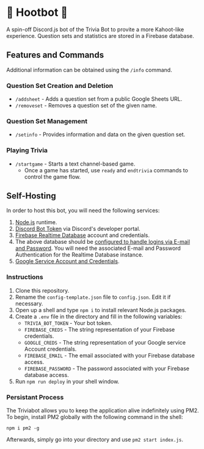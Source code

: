 # 🦉 Hootbot 🦉

A spin-off Discord.js bot of the Trivia Bot to provite a more Kahoot-like experience.
Question sets and statistics are stored in a Firebase database.

## Features and Commands

Additional information can be obtained using the `/info` command.

### Question Set Creation and Deletion

- `/addsheet` - Adds a question set from a public Google Sheets URL.
- `/removeset` - Removes a question set of the given name.

### Question Set Management

- `/setinfo` - Provides information and data on the given question set.

### Playing Trivia

- `/startgame` - Starts a text channel-based game.
  - Once a game has started, use `ready` and `endtrivia` commands to control the game flow.

## Self-Hosting

In order to host this bot, you will need the following services: 

1. [Node.js](https://nodejs.org/en/download) runtime.
2. [Discord Bot Token](https://discordjs.guide/preparations/setting-up-a-bot-application.html#creating-your-bot) via Discord's developer portal.
3. [Firebase Realtime Database](https://console.firebase.google.com/) account and credentials.
4. The above database should be [configured to handle logins via E-mail and Password](https://firebase.google.com/docs/auth/web/password-auth#before_you_begin). You will need the associated E-mail and Password Authentication for the Realtime Database instance.
5. [Google Service Account and Credentials](https://console.cloud.google.com/).

### Instructions

1. Clone this repository.
2. Rename the `config-template.json` file to `config.json`. Edit it if necessary.
3. Open up a shell and type `npm i` to install relevant Node.js packages.
4. Create a `.env` file in the directory and fill in the following variables:
   - `TRIVIA_BOT_TOKEN` - Your bot token.
   - `FIREBASE_CREDS` - The string representation of your Firebase credentials.
   - `GOOGLE_CREDS` - The string representation of your Google service Account credentials.
   - `FIREBASE_EMAIL` - The email associated with your Firebase database access.
   - `FIREBASE_PASSWORD` - The password associated with your Firebase database access.
5. Run `npm run deploy` in your shell window.

### Persistant Process

The Triviabot allows you to keep the application alive indefinitely using PM2. To begin, install PM2 globally with the following command in the shell:   

```npm i pm2 -g```

Afterwards, simply go into your directory and use `pm2 start index.js`.